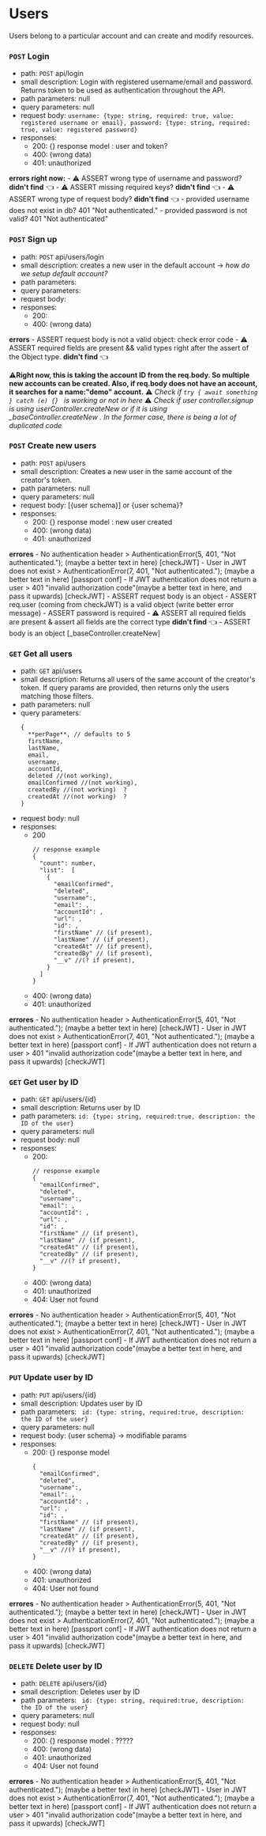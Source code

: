 # Users

Users belong to a particular account and can create and modify resources. 

### `POST` Login
- path: `POST` api/login
- small description: Login with registered username/email and password. Returns token to be used as authentication throughout the API.
- path parameters:  null
- query parameters:  null
- request body:
	``
	username: {type: string, required: true, value: registered username or email},
	password: {type: string, required: true, value: registered password}
	``
- responses:
	- 200: {} response model : user and token?
	- 400: (wrong data)
	- 401: unauthorized

**errors right now:**
    -  :warning: ASSERT wrong type of username and password? **didn't find** :point_left:
    -  :warning: ASSERT missing required keys? **didn't find** :point_left:
    -  :warning: ASSERT wrong type of request body? **didn't find** :point_left:
    -  provided username does not exist in db? 401 "Not authenticated."
    -  provided password is not valid? 401 "Not authenticated"
	
### `POST` Sign up
- path: `POST` api/users/login
- small description: creates a new user in the default account -> _how do we setup default account?_
- path parameters: 
- query parameters: 
- request body:
- responses:
	- 200:
	- 400: (wrong data)

**errors**
	- ASSERT request body is not a valid object: check error code
	- :warning: ASSERT required fields are present && valid types right after the assert of the Object type. **didn't find** :point_left:

:warning:**Right now, this is taking the account ID from the req.body. So multiple new accounts can be created. Also, if req.body does not have an account, it searches for a name:"demo" account.**
:warning: *Check if `try { await something } catch (e) {} ` is working or not in here*
:warning: *Check if user controller.signup is using userController.createNew or if it is using _baseController.createNew . In the former case, there is being a lot of duplicated code*


### `POST` Create new users
- path: `POST` api/users
- small description: Creates a new user in the same account of the creator's token. 
- path parameters: null
- query parameters: null
- request body: [{user schema}] or {user schema}?
- responses:
	- 200: {} response model : new user created
	- 400: (wrong data)
	- 401: unauthorized

**errores**
	- No authentication header >  AuthenticationError(5, 401, "Not authenticated."); (maybe a better text in here)  [checkJWT]
	- User in JWT does not exist >  AuthenticationError(7, 401, "Not authenticated."); (maybe a better text in here)  [passport conf]
	- If JWT authentication does not return a user > 401 "invalid authorization code"(maybe a better text in here, and pass it upwards)   [checkJWT]
	- ASSERT request body is an object
	- ASSERT req.user (coming from checkJWT) is a valid object (write better error message)
	- ASSERT password is required
	- :warning: ASSERT all required fields are present & assert all fields are the correct type **didn't find** :point_left:
	-  ASSERT body is an object [_baseController.createNew]

### `GET` Get all users
- path: `GET` api/users
- small description: Returns all users of the same account of the creator's token. If query params are provided, then returns only the users matching those filters. 
- path parameters: null
- query parameters: 
    ```
    {
      **perPage**, // defaults to 5
      firstName,
      lastName,
      email,
      username, 
      accountId,
      deleted //(not working),
      emailConfirmed //(not working),
      createdBy //(not working)  ?
      createdAt //(not working)  ?
    }
    ```
- request body: null
- responses:
	- 200
        ```
        // response example
	    {
          "count": number,
          "list":  [
            {
              "emailConfirmed",
              "deleted",
              "username":,
              "email": ,
              "accountId": ,
              "url": ,
              "id": ,
              "firstName" // (if present),
              "lastName" // (if present),
              "createdAt" // (if present),
              "createdBy" // (if present),
              "__v" //(? if present),
            }
          ]
        }
        ```
	- 400: (wrong data)
	- 401: unauthorized

**errores**
	- No authentication header >  AuthenticationError(5, 401, "Not authenticated."); (maybe a better text in here)  [checkJWT]
	- User in JWT does not exist >  AuthenticationError(7, 401, "Not authenticated."); (maybe a better text in here)  [passport conf]
	- If JWT authentication does not return a user > 401 "invalid authorization code"(maybe a better text in here, and pass it upwards)   [checkJWT]
	
### `GET` Get user by ID
- path: `GET` api/users/{id}
- small description: Returns user by ID
- path parameters: 
    ` id: {type: string, required:true, description: the ID of the user} `
- query parameters: null
- request body: null
- responses:
	- 200: 
		```
    	// response example
    	{
          "emailConfirmed",
          "deleted",
          "username":,
          "email": ,
          "accountId": ,
          "url": ,
          "id": ,
          "firstName" // (if present),
          "lastName" // (if present),
          "createdAt" // (if present),
          "createdBy" // (if present),
          "__v" //(? if present),
        }
        ```
	- 400: (wrong data)
	- 401: unauthorized
	- 404: User not found

**errores**
	- No authentication header >  AuthenticationError(5, 401, "Not authenticated."); (maybe a better text in here)  [checkJWT]
	- User in JWT does not exist >  AuthenticationError(7, 401, "Not authenticated."); (maybe a better text in here)  [passport conf]
	- If JWT authentication does not return a user > 401 "invalid authorization code"(maybe a better text in here, and pass it upwards)   [checkJWT]
	
### `PUT` Update user by ID
- path: `PUT` api/users/{id}
- small description: Updates user by ID
- path parameters: 
    ` id: {type: string, required:true, description: the ID of the user}`
- query parameters: null
- request body: {user schema} -> modifiable params
- responses:
	- 200: {} response model 
    	```
    	{
          "emailConfirmed",
          "deleted",
          "username":,
          "email": ,
          "accountId": ,
          "url": ,
          "id": ,
          "firstName" // (if present),
          "lastName" // (if present),
          "createdAt" // (if present),
          "createdBy" // (if present),
          "__v" //(? if present),
        }
        ```
	- 400: (wrong data)
	- 401: unauthorized
	- 404: User not found
	
**errores**
	- No authentication header >  AuthenticationError(5, 401, "Not authenticated."); (maybe a better text in here)  [checkJWT]
	- User in JWT does not exist >  AuthenticationError(7, 401, "Not authenticated."); (maybe a better text in here)  [passport conf]
	- If JWT authentication does not return a user > 401 "invalid authorization code"(maybe a better text in here, and pass it upwards)   [checkJWT]


### `DELETE` Delete user by ID
- path: `DELETE` api/users/{id}
- small description: Deletes user by ID
- path parameters: 
    ` id: {type: string, required:true, description: the ID of the user}`
- query parameters: null
- request body: null
- responses:
	- 200: {} response model : ?????
	- 400: (wrong data)
	- 401: unauthorized
	- 404: User not found


**errores**
	- No authentication header >  AuthenticationError(5, 401, "Not authenticated."); (maybe a better text in here)  [checkJWT]
	- User in JWT does not exist >  AuthenticationError(7, 401, "Not authenticated."); (maybe a better text in here)  [passport conf]
	- If JWT authentication does not return a user > 401 "invalid authorization code"(maybe a better text in here, and pass it upwards)   [checkJWT]